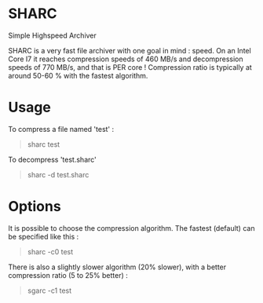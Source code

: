 SHARC
=======

Simple Highspeed Archiver

SHARC is a very fast file archiver with one goal in mind : speed.
On an Intel Core I7 it reaches compression speeds of 460 MB/s and decompression speeds of 770 MB/s, and that is PER core !
Compression ratio is typically at around 50-60 % with the fastest algorithm.

Usage
======

To compress a file named 'test' :
> sharc test

To decompress 'test.sharc'
> sharc -d test.sharc

Options
========

It is possible to choose the compression algorithm. The fastest (default) can be specified like this :
> sharc -c0 test

There is also a slightly slower algorithm (20% slower), with a better compression ratio (5 to 25% better) :
> sgarc -c1 test
